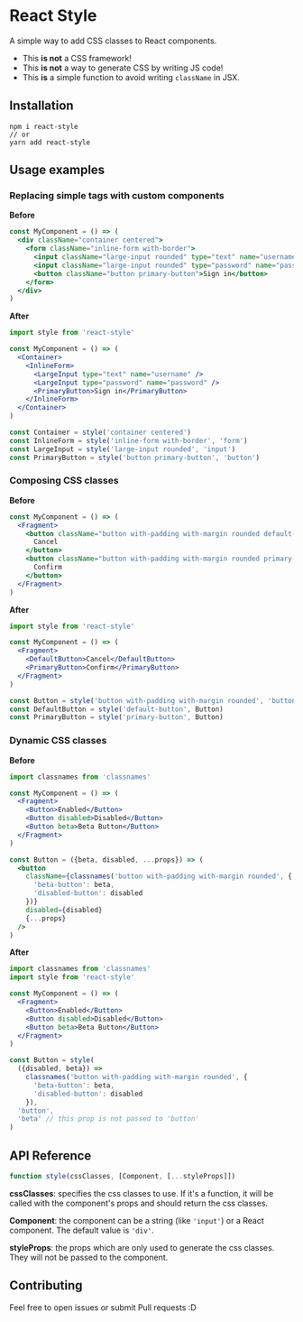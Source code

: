 # React Style

A simple way to add CSS classes to React components.

- This **is not** a CSS framework!
- This **is not** a way to generate CSS by writing JS code!
- This **is** a simple function to avoid writing `className` in JSX.

## Installation

```
npm i react-style
// or
yarn add react-style
```

## Usage examples

### Replacing simple tags with custom components

**Before**

```jsx
const MyComponent = () => (
  <div className="container centered">
    <form className="inline-form with-border">
      <input className="large-input rounded" type="text" name="username" />
      <input className="large-input rounded" type="password" name="password" />
      <button className="button primary-button">Sign in</button>
    </form>
  </div>
)
```

**After**

```jsx
import style from 'react-style'

const MyComponent = () => (
  <Container>
    <InlineForm>
      <LargeInput type="text" name="username" />
      <LargeInput type="password" name="password" />
      <PrimaryButton>Sign in</PrimaryButton>
    </InlineForm>
  </Container>
)

const Container = style('container centered')
const InlineForm = style('inline-form with-border', 'form')
const LargeInput = style('large-input rounded', 'input')
const PrimaryButton = style('button primary-button', 'button')
```

### Composing CSS classes

**Before**

```jsx
const MyComponent = () => (
  <Fragment>
    <button className="button with-padding with-margin rounded default-button">
      Cancel
    </button>
    <button className="button with-padding with-margin rounded primary-button">
      Confirm
    </button>
  </Fragment>
)
```

**After**

```jsx
import style from 'react-style'

const MyComponent = () => (
  <Fragment>
    <DefaultButton>Cancel</DefaultButton>
    <PrimaryButton>Confirm</PrimaryButton>
  </Fragment>
)

const Button = style('button with-padding with-margin rounded', 'button')
const DefaultButton = style('default-button', Button)
const PrimaryButton = style('primary-button', Button)
```

### Dynamic CSS classes

**Before**

```jsx
import classnames from 'classnames'

const MyComponent = () => (
  <Fragment>
    <Button>Enabled</Button>
    <Button disabled>Disabled</Button>
    <Button beta>Beta Button</Button>
  </Fragment>
)

const Button = ({beta, disabled, ...props}) => (
  <button
    className={classnames('button with-padding with-margin rounded', {
      'beta-button': beta,
      'disabled-button': disabled
    })}
    disabled={disabled}
    {...props}
  />
)
```

**After**

```jsx
import classnames from 'classnames'
import style from 'react-style'

const MyComponent = () => (
  <Fragment>
    <Button>Enabled</Button>
    <Button disabled>Disabled</Button>
    <Button beta>Beta Button</Button>
  </Fragment>
)

const Button = style(
  ({disabled, beta}) =>
    classnames('button with-padding with-margin rounded', {
      'beta-button': beta,
      'disabled-button': disabled
    }),
  'button',
  'beta' // this prop is not passed to 'button'
)
```

## API Reference

```js
function style(cssClasses, [Component, [...styleProps]])
```

**cssClasses**: specifies the css classes to use. If it's a function, it will be called with the component's props and should return the css classes.

**Component**: the component can be a string (like `'input'`) or a React component. The default value is `'div'`.

**styleProps**: the props which are only used to generate the css classes. They will not be passed to the component.

## Contributing

Feel free to open issues or submit Pull requests :D
